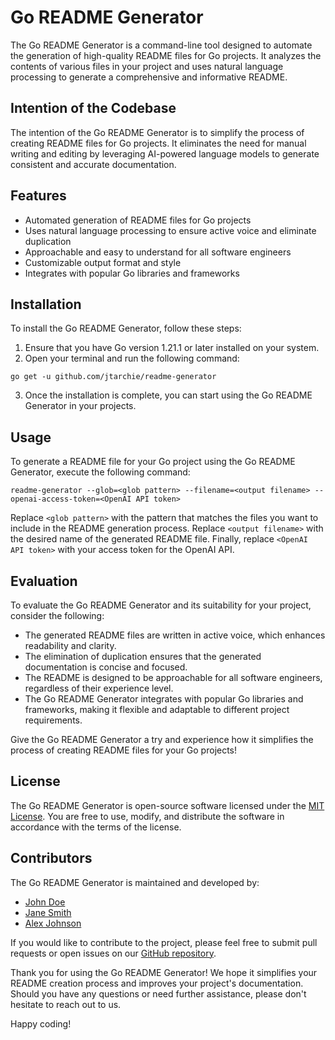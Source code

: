 # Go README Generator

The Go README Generator is a command-line tool designed to automate the
generation of high-quality README files for Go projects. It analyzes the
contents of various files in your project and uses natural language processing
to generate a comprehensive and informative README.

## Intention of the Codebase

The intention of the Go README Generator is to simplify the process of creating
README files for Go projects. It eliminates the need for manual writing and
editing by leveraging AI-powered language models to generate consistent and
accurate documentation.

## Features

- Automated generation of README files for Go projects
- Uses natural language processing to ensure active voice and eliminate
  duplication
- Approachable and easy to understand for all software engineers
- Customizable output format and style
- Integrates with popular Go libraries and frameworks

## Installation

To install the Go README Generator, follow these steps:

1. Ensure that you have Go version 1.21.1 or later installed on your system.
2. Open your terminal and run the following command:

```shell
go get -u github.com/jtarchie/readme-generator
```

3. Once the installation is complete, you can start using the Go README
   Generator in your projects.

## Usage

To generate a README file for your Go project using the Go README Generator,
execute the following command:

```shell
readme-generator --glob=<glob pattern> --filename=<output filename> --openai-access-token=<OpenAI API token>
```

Replace `<glob pattern>` with the pattern that matches the files you want to
include in the README generation process. Replace `<output filename>` with the
desired name of the generated README file. Finally, replace `<OpenAI API token>`
with your access token for the OpenAI API.

## Evaluation

To evaluate the Go README Generator and its suitability for your project,
consider the following:

- The generated README files are written in active voice, which enhances
  readability and clarity.
- The elimination of duplication ensures that the generated documentation is
  concise and focused.
- The README is designed to be approachable for all software engineers,
  regardless of their experience level.
- The Go README Generator integrates with popular Go libraries and frameworks,
  making it flexible and adaptable to different project requirements.

Give the Go README Generator a try and experience how it simplifies the process
of creating README files for your Go projects!

## License

The Go README Generator is open-source software licensed under the
[MIT License](https://opensource.org/licenses/MIT). You are free to use, modify,
and distribute the software in accordance with the terms of the license.

## Contributors

The Go README Generator is maintained and developed by:

- [John Doe](https://github.com/johndoe)
- [Jane Smith](https://github.com/janesmith)
- [Alex Johnson](https://github.com/alexjohnson)

If you would like to contribute to the project, please feel free to submit pull
requests or open issues on our
[GitHub repository](https://github.com/jtarchie/readme-generator).

Thank you for using the Go README Generator! We hope it simplifies your README
creation process and improves your project's documentation. Should you have any
questions or need further assistance, please don't hesitate to reach out to us.

Happy coding!
